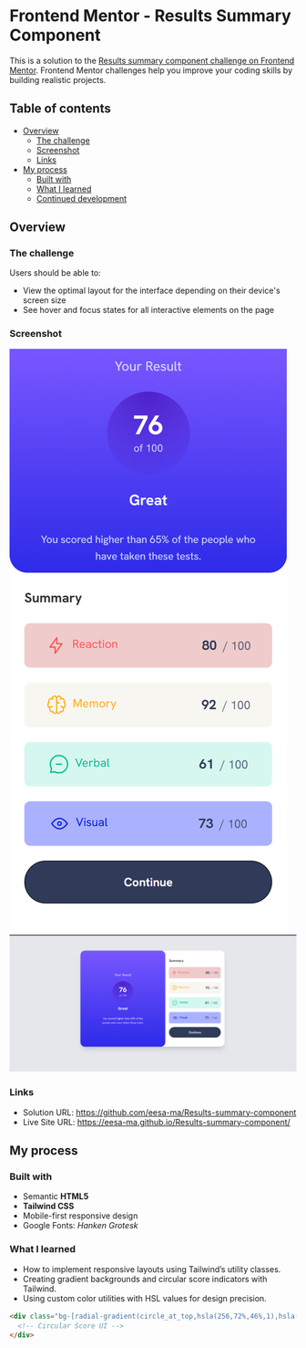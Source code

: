 # Frontend Mentor - Results Summary Component

This is a solution to the [Results summary component challenge on Frontend Mentor](https://www.frontendmentor.io/challenges/results-summary-component-CE_K6s0maV). Frontend Mentor challenges help you improve your coding skills by building realistic projects.

## Table of contents

- [Overview](#overview)
  - [The challenge](#the-challenge)
  - [Screenshot](#screenshot)
  - [Links](#links)
- [My process](#my-process)
  - [Built with](#built-with)
  - [What I learned](#what-i-learned)
  - [Continued development](#continued-development)


## Overview

### The challenge

Users should be able to:

- View the optimal layout for the interface depending on their device's screen size
- See hover and focus states for all interactive elements on the page
 

### Screenshot

![Preview of Result Summary Component](./assets/images/preview.png)
![Preview of Result Summary Component](./assets/images/preview1.png)


### Links

- Solution URL: https://github.com/eesa-ma/Results-summary-component
- Live Site URL: https://eesa-ma.github.io/Results-summary-component/

## My process

### Built with

- Semantic **HTML5**
- **Tailwind CSS**
- Mobile-first responsive design
- Google Fonts: *Hanken Grotesk*

### What I learned

- How to implement responsive layouts using Tailwind’s utility classes.
- Creating gradient backgrounds and circular score indicators with Tailwind.
- Using custom color utilities with HSL values for design precision.

```html
<div class="bg-[radial-gradient(circle_at_top,hsla(256,72%,46%,1),hsla(241,72%,46%,0))]">
  <!-- Circular Score UI -->
</div>
